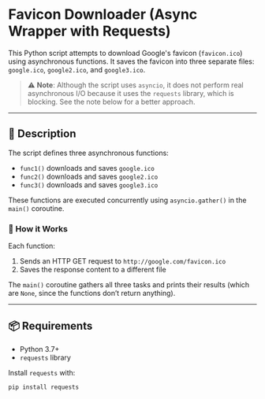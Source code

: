 # Favicon Downloader (Async Wrapper with Requests)

This Python script attempts to download Google's favicon (`favicon.ico`) using asynchronous functions. It saves the favicon into three separate files: `google.ico`, `google2.ico`, and `google3.ico`.

> ⚠️ **Note**: Although the script uses `asyncio`, it does not perform real asynchronous I/O because it uses the `requests` library, which is blocking. See the note below for a better approach.

---

## 🧾 Description

The script defines three asynchronous functions:

- `func1()` downloads and saves `google.ico`
- `func2()` downloads and saves `google2.ico`
- `func3()` downloads and saves `google3.ico`

These functions are executed concurrently using `asyncio.gather()` in the `main()` coroutine.

### 🔧 How it Works

Each function:
1. Sends an HTTP GET request to `http://google.com/favicon.ico`
2. Saves the response content to a different file

The `main()` coroutine gathers all three tasks and prints their results (which are `None`, since the functions don’t return anything).

---

## 📦 Requirements

- Python 3.7+
- `requests` library

Install `requests` with:

```bash
pip install requests
